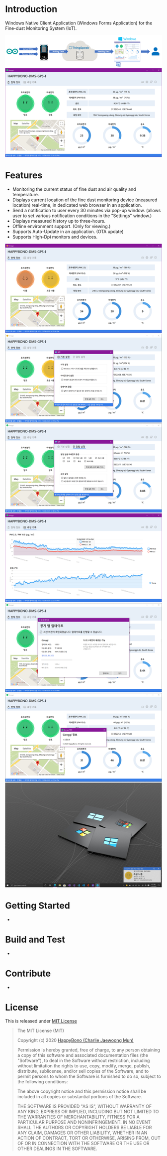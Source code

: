 # Introduction 
Windows Native Client Application (Windows Forms Application) for the Fine-dust Monitoring System (IoT).

<img src="https://github.com/happybono/Gonggi/blob/master/ThingSpeak-WinOS.png" alt="ThingSpeak_Schematics"/>

<img src="https://github.com/happybono/Gonggi/blob/master/Gonggi-Screenshot_1.png" alt="Screenshot_1"/>

# Features
* Monitoring the current status of fine dust and air quality and temperature.
* Displays current location of the fine dust monitoring device (measured location) real-time, in dedicated web browser in an application.
* Send a notification to user every 30 minutes via pop-up window. (allows user to set various notification conditions in the "Settings" window.)
* Displays measured history up to three-hours.
* Offline environment support. (Only for viewing.)
* Supports Auto-Update in an application. (OTA update)
* Supports High-Dpi monitors and devices.

<img src="https://github.com/happybono/Gonggi/blob/master/Gonggi-Screenshot_2.png" alt="Screenshot_2"/>

<img src="https://github.com/happybono/Gonggi/blob/master/Gonggi-Screenshot_3.png" alt="Screenshot_3"/>

<img src="https://github.com/happybono/Gonggi/blob/master/Gonggi-Screenshot_4.png" alt="Screenshot_4"/>

<img src="https://github.com/happybono/Gonggi/blob/master/Gonggi-Screenshot_5.png" alt="Screenshot_5"/>

<img src="https://github.com/happybono/Gonggi/blob/master/Gonggi-Update.png" alt="Screenshot_Update"/>

<img src="https://github.com/happybono/Gonggi/blob/master/Gonggi-Version.png" alt="Screenshot_About"/>

<img src="https://github.com/happybono/Gonggi/blob/master/Gonggi-Popup.png" alt="Screenshot_Popup"/>



# Getting Started
-

# Build and Test
-

# Contribute
-

# License
This is released under [MIT License](https://opensource.org/licenses/MIT)

> The MIT License (MIT)
>
> Copyright (c) 2020 [HappyBono (Charlie Jaewoong Mun)](https://github.com/happybono/)
> 
> Permission is hereby granted, free of charge, to any person obtaining a copy of this software and associated documentation files (the "Software"), to deal in the Software without restriction, including without limitation the rights to use, copy, modify, merge, publish, distribute, sublicense, and/or sell copies of the Software, and to permit persons to whom the Software is furnished to do so, subject to the following conditions:
> 
> The above copyright notice and this permission notice shall be included in all copies or substantial portions of the Software.
> 
> THE SOFTWARE IS PROVIDED "AS IS", WITHOUT WARRANTY OF ANY KIND, EXPRESS OR IMPLIED, INCLUDING BUT NOT LIMITED TO THE WARRANTIES OF MERCHANTABILITY, FITNESS FOR A PARTICULAR PURPOSE AND NONINFRINGEMENT. IN NO EVENT SHALL THE AUTHORS OR COPYRIGHT HOLDERS BE LIABLE FOR ANY CLAIM, DAMAGES OR OTHER LIABILITY, WHETHER IN AN ACTION OF CONTRACT, TORT OR OTHERWISE, ARISING FROM, OUT OF OR IN CONNECTION WITH THE SOFTWARE OR THE USE OR OTHER DEALINGS IN THE SOFTWARE.

